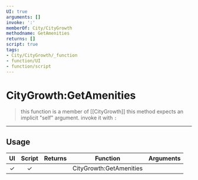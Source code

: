 ```yaml
---
UI: true
arguments: []
invoke: ':'
memberOf: City/CityGrowth
methodname: GetAmenities
returns: []
script: true
tags:
- City/CityGrowth/_function
- function/UI
- function/script
---
```

# CityGrowth:GetAmenities
> this function is a member of [[CityGrowth]]
> this method expects an implicit "self" argument. invoke it with `:`
-----
## Usage
|  UI | Script | Returns | Function | Arguments |
|:---:|:------:|-------:|:--------:|:---------|
|✓|✓||CityGrowth:GetAmenities||
